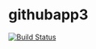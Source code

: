 # githubapp3

[![Build Status](https://dev.azure.com/albertoesilva/AgileProject/_apis/build/status%2FDevOps2500.githubapp3?branchName=master)](https://dev.azure.com/albertoesilva/AgileProject/_build/latest?definitionId=3&branchName=master)
